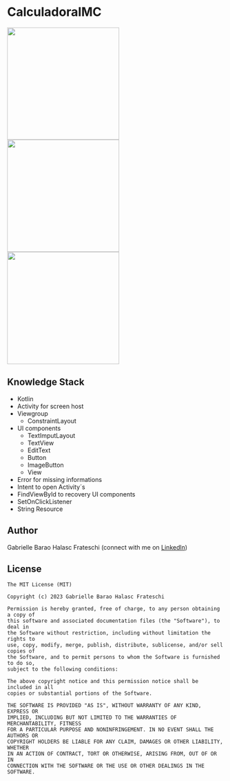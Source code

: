 # CalculadoraIMC

<img src="https://github.com/GabrielleHalasc/CalculadoraIMC/assets/123082926/572aab45-2bfc-4b11-9a4d-a0a3ef8a3c61" width="260"/>
<img src="https://github.com/GabrielleHalasc/CalculadoraIMC/assets/123082926/183f4135-747c-4abf-84df-bc44d7ec03f0" width="260"/>
<img src="https://github.com/GabrielleHalasc/CalculadoraIMC/assets/123082926/03d85d1b-8137-4f1b-8800-ab138d8fd5a9" width="260"/>

## Knowledge Stack
* Kotlin
* Activity for screen host
* Viewgroup
  * ConstraintLayout
* UI components
  * TextImputLayout
  * TextView
  * EditText
  * Button
  * ImageButton
  * View
* Error for missing informations
* Intent to open Activity´s
* FindViewById to recovery UI components
* SetOnClickListener
* String Resource

## Author
Gabrielle Barao Halasc Frateschi (connect with me on [Linkedln](www.linkedin.com/in/gabriellehalasc))

## License
```
The MIT License (MIT)

Copyright (c) 2023 Gabrielle Barao Halasc Frateschi

Permission is hereby granted, free of charge, to any person obtaining a copy of
this software and associated documentation files (the "Software"), to deal in
the Software without restriction, including without limitation the rights to
use, copy, modify, merge, publish, distribute, sublicense, and/or sell copies of
the Software, and to permit persons to whom the Software is furnished to do so,
subject to the following conditions:

The above copyright notice and this permission notice shall be included in all
copies or substantial portions of the Software.

THE SOFTWARE IS PROVIDED "AS IS", WITHOUT WARRANTY OF ANY KIND, EXPRESS OR
IMPLIED, INCLUDING BUT NOT LIMITED TO THE WARRANTIES OF MERCHANTABILITY, FITNESS
FOR A PARTICULAR PURPOSE AND NONINFRINGEMENT. IN NO EVENT SHALL THE AUTHORS OR
COPYRIGHT HOLDERS BE LIABLE FOR ANY CLAIM, DAMAGES OR OTHER LIABILITY, WHETHER
IN AN ACTION OF CONTRACT, TORT OR OTHERWISE, ARISING FROM, OUT OF OR IN
CONNECTION WITH THE SOFTWARE OR THE USE OR OTHER DEALINGS IN THE SOFTWARE.
```
